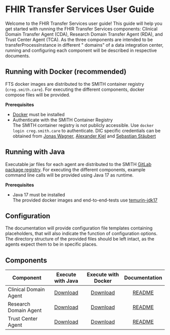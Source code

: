 # FHIR Transfer Services User Guide

Welcome to the FHIR Transfer Services user guide! This guide will help you get started with running
the FHIR Transfer
Services components: Clinical Domain Transfer Agent (CDA), Research Domain Transfer Agent (RDA), and
Trust Center
Agent (TCA). As the three components are intended to be transferProcessInstance in different "
domains" of a data
integration center, running
and configuring each component will be described in respective documents.

## Running with Docker (recommended)

FTS docker images are distributed to the SMITH container registry (`creg.smith.care`). For executing
the different
components, docker compose files will be provided.

**Prerequisites**

* [Docker][docker] must be installed
* Authenticate with the SMITH Container Registry  
  The SMITH container registry is not publicly accessible. Use `docker login creg.smith.care` to
  authenticate. DIC
  specific credentials can be obtained from [Jonas Wagner][@jwagner], [Alexander Kiel][@akiel] and
  [Sebastian Stäubert][@sstaeubert]

## Running with Java

Executable jar files for each agent are distributed to the
SMITH [GitLab package registry][packages]. For executing the
different components, example command line calls will be provided using Java 17 as runtime.

**Prerequisites**

* Java 17 must be installed  
  The provided docker images and end-to-end-tests use [temurin-jdk17][temurin]

## Configuration

The documentation will provide configuration file templates containing placeholders, that will also
indicate the
function of configuration options. The directory structure of the provided files should be left
intact, as the agents
expect them to be in specific places.

## Components

| Component             |  Execute with Java   |  Execute with Docker   |  Documentation   |
|-----------------------|:--------------------:|:----------------------:|:----------------:|
| Clinical Domain Agent | [Download][cda/java] | [Download][cda/docker] | [README](cda.md) |
| Research Domain Agent | [Download][rda/java] | [Download][rda/docker] | [README](rda.md) |
| Trust Center Agent    | [Download][tca/java] | [Download][tca/docker] | [README](tca.md) |

[@jwagner]: mailto:jonas.wagner@uni-leipzig.de

[@akiel]: mailto:alexander.kiel@uni-leipzig.de

[@sstaeubert]: mailto:sebastian.staeubert@imise.uni-leipzig.de

[docker]: https://docs.docker.com/engine/install/

[temurin]: https://adoptium.net/de/temurin/releases/?version=17

[packages]: https://git.smith.care/smith/fhir-transfer-services/fhir-transfer-agent/-/packages

[cda/java]: https://git.smith.care/api/v4/projects/135/packages/generic/clinical-domain-agent/4.2.0/clinical-domain-agent-java.zip

[cda/docker]: https://git.smith.care/api/v4/projects/135/packages/generic/clinical-domain-agent/4.2.0/clinical-domain-agent-docker.zip

[tca/java]: https://git.smith.care/api/v4/projects/135/packages/generic/trust-center-agent/4.2.0/trust-center-agent-java.zip

[tca/docker]: https://git.smith.care/api/v4/projects/135/packages/generic/trust-center-agent/4.2.0/trust-center-agent-docker.zip

[rda/java]: https://git.smith.care/api/v4/projects/135/packages/generic/research-domain-agent/4.2.0/research-domain-agent-java.zip

[rda/docker]: https://git.smith.care/api/v4/projects/135/packages/generic/research-domain-agent/4.2.0/research-domain-agent-docker.zip
